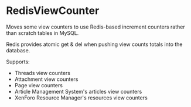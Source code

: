 # RedisViewCounter
Moves some view counters to use Redis-based increment counters rather than scratch tables in MySQL.

Redis provides atomic get & del when pushing view counts totals into the database.

Supports:
- Threads view counters
- Attachment view counters
- Page view counters
- Article Management System's articles view counters
- XenForo Resource Manager's resources view counters
